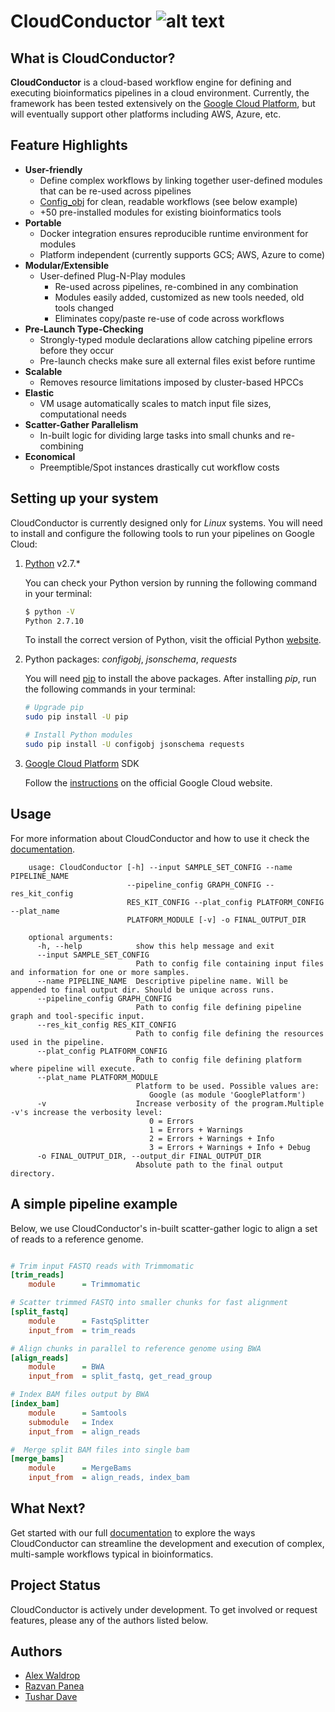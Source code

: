 # CloudConductor ![alt text](http://via.placeholder.com/50x50 "Logo Title Text 1")

## What is CloudConductor?

**CloudConductor** is a cloud-based workflow engine for defining and executing bioinformatics pipelines in a cloud environment. 
Currently, the framework has been tested extensively on the [Google Cloud Platform](https://cloud.google.com/), but will eventually support other platforms including AWS, Azure, etc.

## Feature Highlights

  * **User-friendly**
    * Define complex workflows by linking together user-defined modules that can be re-used across pipelines
    * [Config_obj](http://configobj.readthedocs.io/en/latest/configobj.html) for clean, readable workflows (see below example)
    * +50 pre-installed modules for existing bioinformatics tools
  * **Portable**
    * Docker integration ensures reproducible runtime environment for modules    
    * Platform independent (currently supports GCS; AWS, Azure to come)
  * **Modular/Extensible**
    * User-defined Plug-N-Play modules
      * Re-used across pipelines, re-combined in any combination
      * Modules easily added, customized as new tools needed, old tools changed
      * Eliminates copy/paste re-use of code across workflows 
  * **Pre-Launch Type-Checking**
    * Strongly-typed module declarations allow catching pipeline errors before they occur
    * Pre-launch checks make sure all external files exist before runtime
  * **Scalable**
    * Removes resource limitations imposed by cluster-based HPCCs
  * **Elastic**
    * VM usage automatically scales to match input file sizes, computational needs
  * **Scatter-Gather Parallelism**
    * In-built logic for dividing large tasks into small chunks and re-combining
  * **Economical**
    * Preemptible/Spot instances drastically cut workflow costs

## Setting up your system
  
CloudConductor is currently designed only for *Linux* systems. 
You will need to install and configure the following tools to run your pipelines on Google Cloud:  

1. [Python](https://www.python.org/) v2.7.*

    You can check your Python version by running the following command in your terminal:

    ```sh
    $ python -V
    Python 2.7.10
    ```

    To install the correct version of Python, visit the official Python [website](https://www.python.org/downloads/).

2. Python packages: *configobj*, *jsonschema*, *requests*

    You will need [pip](https://packaging.python.org/guides/installing-using-linux-tools/) to install the above packages.
    After installing *pip*, run the following commands in your terminal: 

    ``` sh
    # Upgrade pip
    sudo pip install -U pip
    
    # Install Python modules
    sudo pip install -U configobj jsonschema requests
    ```

3. [Google Cloud Platform](https://cloud.google.com/) SDK

    Follow the [instructions](https://cloud.google.com/sdk/docs/downloads-interactive) on the official Google Cloud website.

## Usage

  For more information about CloudConductor and how to use it check the [documentation](https://google.com).

        usage: CloudConductor [-h] --input SAMPLE_SET_CONFIG --name PIPELINE_NAME
                              --pipeline_config GRAPH_CONFIG --res_kit_config
                              RES_KIT_CONFIG --plat_config PLATFORM_CONFIG --plat_name
                              PLATFORM_MODULE [-v] -o FINAL_OUTPUT_DIR
        
        optional arguments:
          -h, --help            show this help message and exit
          --input SAMPLE_SET_CONFIG
                                Path to config file containing input files and information for one or more samples.
          --name PIPELINE_NAME  Descriptive pipeline name. Will be appended to final output dir. Should be unique across runs.
          --pipeline_config GRAPH_CONFIG
                                Path to config file defining pipeline graph and tool-specific input.
          --res_kit_config RES_KIT_CONFIG
                                Path to config file defining the resources used in the pipeline.
          --plat_config PLATFORM_CONFIG
                                Path to config file defining platform where pipeline will execute.
          --plat_name PLATFORM_MODULE
                                Platform to be used. Possible values are:
                                   Google (as module 'GooglePlatform')
          -v                    Increase verbosity of the program.Multiple -v's increase the verbosity level:
                                   0 = Errors
                                   1 = Errors + Warnings
                                   2 = Errors + Warnings + Info
                                   3 = Errors + Warnings + Info + Debug
          -o FINAL_OUTPUT_DIR, --output_dir FINAL_OUTPUT_DIR
                                Absolute path to the final output directory.
                                
## A simple pipeline example
Below, we use CloudConductor's in-built scatter-gather logic to align a set of reads to a reference genome. 
```ini

# Trim input FASTQ reads with Trimmomatic
[trim_reads]
	module      = Trimmomatic

# Scatter trimmed FASTQ into smaller chunks for fast alignment
[split_fastq]
	module      = FastqSplitter
	input_from  = trim_reads

# Align chunks in parallel to reference genome using BWA
[align_reads]
	module      = BWA
	input_from  = split_fastq, get_read_group

# Index BAM files output by BWA
[index_bam]
	module      = Samtools
	submodule   = Index
	input_from  = align_reads

#  Merge split BAM files into single bam
[merge_bams]
	module      = MergeBams
	input_from  = align_reads, index_bam

```

## What Next?

Get started with our full [documentation](https://google.com) to explore the ways CloudConductor can streamline the development and execution of complex, multi-sample workflows typical in bioinformatics.

## Project Status

CloudConductor is actively under development. To get involved or request features, please any of the authors listed below.

## Authors

* [Alex Waldrop](https://github.com/alexwaldrop)
* [Razvan Panea](https://github.com/ripanea)
* [Tushar Dave](https://github.com/tushardave26)

